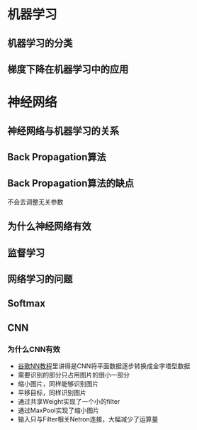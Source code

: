 # 机器学习
## 机器学习的分类
## 梯度下降在机器学习中的应用
# 神经网络
## 神经网络与机器学习的关系
## Back Propagation算法
## Back Propagation算法的缺点
不会去调整无关参数
## 为什么神经网络有效
## 监督学习
## 网络学习的问题
## Softmax
## CNN
### 为什么CNN有效
  * [谷歌NN教程](https://classroom.udacity.com/courses/ud730)里讲得是CNN将平面数据逐步转换成金字塔型数据
  * 需要识别的部分只占用图片的很小一部分
  * 缩小图片，同样能够识别图片
  * 平移目标，同样识别图片
  * 通过共享Weight实现了一个小的filter
  * 通过MaxPool实现了缩小图片
  * 输入只与Filter相关Netron连接，大幅减少了运算量
